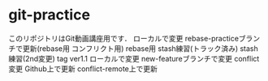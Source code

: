 ﻿# git-practice
このリポジトリはGit動画講座用です．
ローカルで変更
rebase-practiceブランチで更新(rebase用 コンフリクト用)
rebase用
stash練習(トラック済み)
stash練習(2nd変更)
tag ver1.1
ローカルで変更
new-featureブランチで変更
conflict変更
Github上で更新
conflict-remote上で更新

